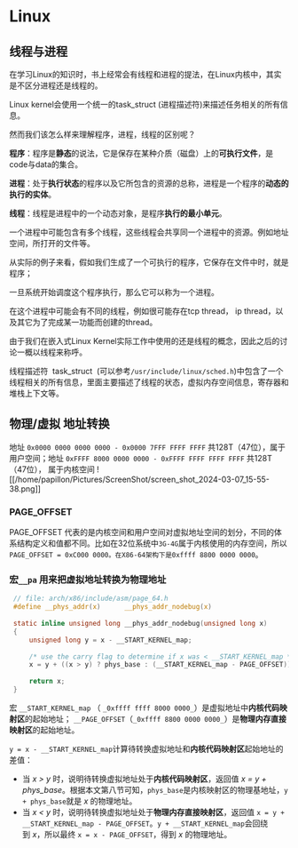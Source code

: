 # Linux
## 线程与进程

在学习Linux的知识时，书上经常会有线程和进程的提法，在Linux内核中，其实是不区分进程还是线程的。

Linux kernel会使用一个统一的task_struct (进程描述符)来描述任务相关的所有信息。

然而我们该怎么样来理解程序，进程，线程的区别呢？

**程序**：程序是**静态**的说法，它是保存在某种介质（磁盘）上的**可执行文件**，是code与data的集合。

**进程**：处于**执行状态**的程序以及它所包含的资源的总称，进程是一个程序的**动态的执行的实体**。

**线程**：线程是进程中的一个动态对象，是程序**执行的最小单元**。

一个进程中可能包含有多个线程，这些线程会共享同一个进程中的资源。例如地址空间，所打开的文件等。

从实际的例子来看，假如我们生成了一个可执行的程序，它保存在文件中时，就是程序；

一旦系统开始调度这个程序执行，那么它可以称为一个进程。

在这个进程中可能会有不同的线程，例如很可能存在tcp thread， ip thread，以及其它为了完成某一功能而创建的thread。

由于我们在嵌入式Linux Kernel实际工作中使用的还是线程的概念，因此之后的讨论一概以线程来称呼。

线程描述符  task_struct  (可以参考`/usr/include/linux/sched.h`)中包含了一个线程相关的所有信息，里面主要描述了线程的状态，虚拟内存空间信息，寄存器和堆栈上下文等。

## 物理/虚拟 地址转换
地址 `0x0000 0000 0000 0000 - 0x0000 7FFF FFFF FFFF` 共128T（47位），属于用户空间；地址 `0xFFFF 8000 0000 0000 - 0xFFFF FFFF FFFF FFFF` 共128T（47位）， 属于内核空间
![[/home/papillon/Pictures/ScreenShot/screen_shot_2024-03-07_15-55-38.png]] 
### PAGE_OFFSET
PAGE_OFFSET 代表的是内核空间和用户空间对虚拟地址空间的划分，不同的体系结构定义和值都不同。比如在32位系统中`3G-4G`属于内核使用的内存空间，所以 `PAGE_OFFSET = 0xC000 0000。在X86-64架构下是0xffff 8800 0000 0000`。

### 宏`__pa` 用来把虚拟地址转换为物理地址
```C
 // file: arch/x86/include/asm/page_64.h
 #define __phys_addr(x)      __phys_addr_nodebug(x)
 ​
 static inline unsigned long __phys_addr_nodebug(unsigned long x)
 {
     unsigned long y = x - __START_KERNEL_map;
 ​
     /* use the carry flag to determine if x was < __START_KERNEL_map */
     x = y + ((x > y) ? phys_base : (__START_KERNEL_map - PAGE_OFFSET));
 ​
     return x;
 }
```
宏 `__START_KERNEL_map` （ `_0xffff ffff 8000 0000_`）是虚拟地址中**内核代码映射区**的起始地址； `__PAGE_OFFSET`（`_0xffff 8800 0000 0000_`）是**物理内存直接映射区**的起始地址。

`y = x - __START_KERNEL_map`计算待转换虚拟地址和**内核代码映射区**起始地址的差值：

- 当 _x > y_ 时，说明待转换虚拟地址处于**内核代码映射区**，返回值 _x = y + phys_base_。根据本文第八节可知，`phys_base`是内核映射区的物理基地址，`y + phys_base`就是 _x_ 的物理地址。
- 当 _x < y_ 时，说明待转换虚拟地址处于**物理内存直接映射区**，返回值 `x = y + __START_KERNEL_map - PAGE_OFFSET`。`y + __START_KERNEL_map`会回绕到 _x_，所以最终 `x = x - PAGE_OFFSET`，得到 _x_ 的物理地址。